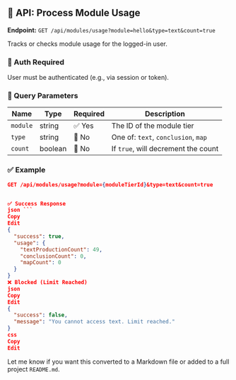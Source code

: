 ## 📡 API: Process Module Usage

**Endpoint:** `GET /api/modules/usage?module=hello&type=text&count=true`

Tracks or checks module usage for the logged-in user.

### 🔐 Auth Required

User must be authenticated (e.g., via session or token).

### 🔧 Query Parameters

| Name             | Type    | Required | Description                          |
|------------------|---------|----------|--------------------------------------|
| `module`   | string  | ✅ Yes   | The ID of the module tier            |
| `type`  | string  | 🚫 No    | One of: `text`, `conclusion`, `map`  |
| `count` | boolean | 🚫 No    | If `true`, will decrement the count  |

### ✅ Example

```json
GET /api/modules/usage?module={moduleTierId}&type=text&count=true


✅ Success Response
json ```
Copy
Edit
{
  "success": true,
  "usage": {
    "textProductionCount": 49,
    "conclusionCount": 0,
    "mapCount": 0
  }
}
❌ Blocked (Limit Reached)
json
Copy
Edit
{
  "success": false,
  "message": "You cannot access text. Limit reached."
}
css
Copy
Edit
```

Let me know if you want this converted to a Markdown file or added to a full project `README.md`.